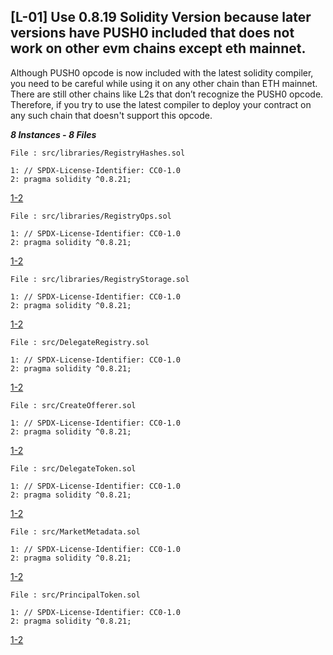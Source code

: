 ## [L-01] Use 0.8.19 Solidity Version because later versions have PUSH0 included that does not work on other evm chains except eth mainnet.

Although PUSH0 opcode is now included with the latest solidity compiler, you need to be careful while using it on any other chain than ETH mainnet.
There are still other chains like L2s that don’t recognize the PUSH0 opcode. Therefore, if you try to use the latest compiler to deploy your contract on any such chain that doesn't support this opcode.

**_8 Instances - 8 Files_**

```solidity
File : src/libraries/RegistryHashes.sol

1: // SPDX-License-Identifier: CC0-1.0
2: pragma solidity ^0.8.21;

```
[1-2](https://github.com/delegatexyz/delegate-registry/blob/6d1254de793ccc40134f9bec0b7cb3d9c3632bc1/src/libraries/RegistryHashes.sol#L1C1-L2C25)

```solidity
File : src/libraries/RegistryOps.sol

1: // SPDX-License-Identifier: CC0-1.0
2: pragma solidity ^0.8.21;

```
[1-2](https://github.com/delegatexyz/delegate-registry/blob/6d1254de793ccc40134f9bec0b7cb3d9c3632bc1/src/libraries/RegistryOps.sol#L1C1-L2C25)

```solidity
File : src/libraries/RegistryStorage.sol

1: // SPDX-License-Identifier: CC0-1.0
2: pragma solidity ^0.8.21;

```
[1-2](https://github.com/delegatexyz/delegate-registry/blob/6d1254de793ccc40134f9bec0b7cb3d9c3632bc1/src/libraries/RegistryStorage.sol#L1C1-L2C25)

```solidity
File : src/DelegateRegistry.sol

1: // SPDX-License-Identifier: CC0-1.0
2: pragma solidity ^0.8.21;

```
[1-2](https://github.com/delegatexyz/delegate-registry/blob/6d1254de793ccc40134f9bec0b7cb3d9c3632bc1/src/DelegateRegistry.sol#L1C1-L2C25)

```solidity
File : src/CreateOfferer.sol

1: // SPDX-License-Identifier: CC0-1.0
2: pragma solidity ^0.8.21;

```
[1-2](https://github.com/code-423n4/2023-09-delegate/blob/main/src/CreateOfferer.sol#L1C1-L2C25)

```solidity
File : src/DelegateToken.sol

1: // SPDX-License-Identifier: CC0-1.0
2: pragma solidity ^0.8.21;

```
[1-2](https://github.com/code-423n4/2023-09-delegate/blob/main/src/DelegateToken.sol#L1C1-L2C25)

```solidity
File : src/MarketMetadata.sol

1: // SPDX-License-Identifier: CC0-1.0
2: pragma solidity ^0.8.21;

```
[1-2](https://github.com/code-423n4/2023-09-delegate/blob/main/src/MarketMetadata.sol#L1C1-L2C25)

```solidity
File : src/PrincipalToken.sol

1: // SPDX-License-Identifier: CC0-1.0
2: pragma solidity ^0.8.21;

```
[1-2](https://github.com/code-423n4/2023-09-delegate/blob/main/src/PrincipalToken.sol#L1C1-L2C25)